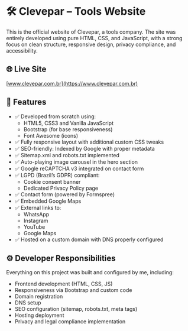 # 🛠️ Clevepar – Tools Website

This is the official website of Clevepar, a tools company. The site was entirely developed using pure HTML, CSS, and JavaScript, with a strong focus on clean structure, responsive design, privacy compliance, and accessibility.

## 🌐 Live Site
[www.clevepar.com.br](https://www.clevepar.com.br)

## 🚀 Features

- ✅ Developed from scratch using:
  - HTML5, CSS3 and Vanilla JavaScript
  - Bootstrap (for base responsiveness)
  - Font Awesome (icons)
- ✅ Fully responsive layout with additional custom CSS tweaks
- ✅ SEO-friendly: Indexed by Google with proper metadata
- ✅ Sitemap.xml and robots.txt implemented
- ✅ Auto-playing image carousel in the hero section
- ✅ Google reCAPTCHA v3 integrated on contact form
- ✅ LGPD (Brazil’s GDPR) compliant:
  - Cookie consent banner
  - Dedicated Privacy Policy page
- ✅ Contact form (powered by Formspree)
- ✅ Embedded Google Maps
- ✅ External links to:
  - WhatsApp
  - Instagram
  - YouTube
  - Google Maps
- ✅ Hosted on a custom domain with DNS properly configured

## ⚙️ Developer Responsibilities

Everything on this project was built and configured by me, including:

- Frontend development (HTML, CSS, JS)
- Responsiveness via Bootstrap and custom code
- Domain registration
- DNS setup
- SEO configuration (sitemap, robots.txt, meta tags)
- Hosting deployment
- Privacy and legal compliance implementation
